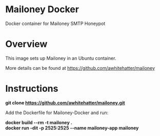 # Mailoney Docker
Docker container for Mailoney SMTP Honeypot

# Overview
This image sets up Mailoney in an Ubuntu container.

More details can be found at https://github.com/awhitehatter/mailoney

# Instructions

<b>git clone https://github.com/awhitehatter/mailoney.git</b>

Add the Dockerfile for Mailoney-Docker and run:

<b>docker build --rm -t mailoney .</b><br>
<b>docker run -dit -p 2525:2525 --name mailoney-app mailoney</b>
